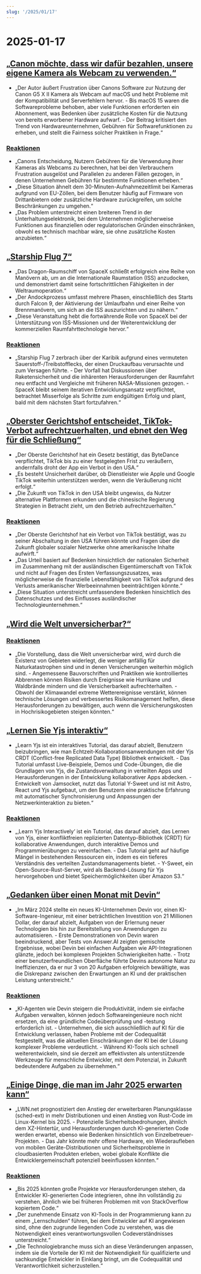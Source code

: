 ```yaml
---
slug: '/2025/01/17'
---
```


# 2025-01-17

## [„Canon möchte, dass wir dafür bezahlen, unsere eigene Kamera als Webcam zu verwenden.“](https://romanzipp.com/blog/no-you-cant-use-your-6299-canon-camera-as-a-webcam)

- „Der Autor äußert Frustration über Canons Software zur Nutzung der Canon G5 X II Kamera als Webcam auf macOS und hebt Probleme mit der Kompatibilität und Serverfehlern hervor. - Bis macOS 15 waren die Softwareprobleme behoben, aber viele Funktionen erforderten ein Abonnement, was Bedenken über zusätzliche Kosten für die Nutzung von bereits erworbener Hardware aufwarf. - Der Beitrag kritisiert den Trend von Hardwareunternehmen, Gebühren für Softwarefunktionen zu erheben, und stellt die Fairness solcher Praktiken in Frage.“

### [Reaktionen](https://news.ycombinator.com/item?id=42735393)

- „Canons Entscheidung, Nutzern Gebühren für die Verwendung ihrer Kameras als Webcams zu berechnen, hat bei den Verbrauchern Frustration ausgelöst und Parallelen zu anderen Fällen gezogen, in denen Unternehmen Gebühren für bestimmte Funktionen erheben.“
- „Diese Situation ähnelt dem 30-Minuten-Aufnahmezeitlimit bei Kameras aufgrund von EU-Zöllen, bei dem Benutzer häufig auf Firmware von Drittanbietern oder zusätzliche Hardware zurückgreifen, um solche Beschränkungen zu umgehen.“
- „Das Problem unterstreicht einen breiteren Trend in der Unterhaltungselektronik, bei dem Unternehmen möglicherweise Funktionen aus finanziellen oder regulatorischen Gründen einschränken, obwohl es technisch machbar wäre, sie ohne zusätzliche Kosten anzubieten.“

## [„Starship Flug 7“](https://www.spacex.com/launches/mission/?missionId=starship-flight-7?submit)

- „Das Dragon-Raumschiff von SpaceX schließt erfolgreich eine Reihe von Manövern ab, um an die Internationale Raumstation (ISS) anzudocken, und demonstriert damit seine fortschrittlichen Fähigkeiten in der Weltraumoperation.“
- „Der Andockprozess umfasst mehrere Phasen, einschließlich des Starts durch Falcon 9, der Aktivierung der Umlaufbahn und einer Reihe von Brennmanövern, um sich an die ISS auszurichten und zu nähern.“
- „Diese Veranstaltung hebt die fortwährende Rolle von SpaceX bei der Unterstützung von ISS-Missionen und der Weiterentwicklung der kommerziellen Raumfahrttechnologie hervor.“

### [Reaktionen](https://news.ycombinator.com/item?id=42731091)

- „Starship Flug 7 zerbrach über der Karibik aufgrund eines vermuteten Sauerstoff-/Treibstofflecks, der einen Druckaufbau verursachte und zum Versagen führte. - Der Vorfall hat Diskussionen über Raketensicherheit und die inhärenten Herausforderungen der Raumfahrt neu entfacht und Vergleiche mit früheren NASA-Missionen gezogen. - SpaceX bleibt seinem iterativen Entwicklungsansatz verpflichtet, betrachtet Misserfolge als Schritte zum endgültigen Erfolg und plant, bald mit dem nächsten Start fortzufahren.“

## [„Oberster Gerichtshof entscheidet, TikTok-Verbot aufrechtzuerhalten, und ebnet den Weg für die Schließung“](https://www.cnbc.com/2025/01/17/supreme-court-rules-to-uphold-tiktok-ban.html)

- „Der Oberste Gerichtshof hat ein Gesetz bestätigt, das ByteDance verpflichtet, TikTok bis zu einer festgelegten Frist zu veräußern, andernfalls droht der App ein Verbot in den USA.“
- „Es besteht Unsicherheit darüber, ob Dienstleister wie Apple und Google TikTok weiterhin unterstützen werden, wenn die Veräußerung nicht erfolgt.“
- „Die Zukunft von TikTok in den USA bleibt ungewiss, da Nutzer alternative Plattformen erkunden und die chinesische Regierung Strategien in Betracht zieht, um den Betrieb aufrechtzuerhalten.“

### [Reaktionen](https://news.ycombinator.com/item?id=42738464)

- „Der Oberste Gerichtshof hat ein Verbot von TikTok bestätigt, was zu seiner Abschaltung in den USA führen könnte und Fragen über die Zukunft globaler sozialer Netzwerke ohne amerikanische Inhalte aufwirft.“
- „Das Urteil basiert auf Bedenken hinsichtlich der nationalen Sicherheit im Zusammenhang mit der ausländischen Eigentümerschaft von TikTok und nicht auf Fragen des Ersten Verfassungszusatzes, was möglicherweise die finanzielle Lebensfähigkeit von TikTok aufgrund des Verlusts amerikanischer Werbeeinnahmen beeinträchtigen könnte.“
- „Diese Situation unterstreicht umfassendere Bedenken hinsichtlich des Datenschutzes und des Einflusses ausländischer Technologieunternehmen.“

## [„Wird die Welt unversicherbar?“](https://charleshughsmith.substack.com/p/is-the-world-becoming-uninsurable)

### [Reaktionen](https://news.ycombinator.com/item?id=42732728)

- „Die Vorstellung, dass die Welt unversicherbar wird, wird durch die Existenz von Gebieten widerlegt, die weniger anfällig für Naturkatastrophen sind und in denen Versicherungen weiterhin möglich sind. - Angemessene Bauvorschriften und Praktiken wie kontrolliertes Abbrennen können Risiken durch Ereignisse wie Hurrikane und Waldbrände mindern und die Versicherbarkeit aufrechterhalten. - Obwohl der Klimawandel extreme Wetterereignisse verstärkt, können technische Lösungen und verbessertes Risikomanagement helfen, diese Herausforderungen zu bewältigen, auch wenn die Versicherungskosten in Hochrisikogebieten steigen könnten.“

## [„Lernen Sie Yjs interaktiv“](https://learn.yjs.dev/)

- „Learn Yjs ist ein interaktives Tutorial, das darauf abzielt, Benutzern beizubringen, wie man Echtzeit-Kollaborationsanwendungen mit der Yjs CRDT (Conflict-free Replicated Data Type) Bibliothek entwickelt. - Das Tutorial umfasst Live-Beispiele, Demos und Code-Übungen, die die Grundlagen von Yjs, die Zustandsverwaltung in verteilten Apps und Herausforderungen in der Entwicklung kollaborativer Apps abdecken. - Entwickelt von Jamsocket, nutzt das Tutorial Y-Sweet und ist mit Astro, React und Yjs aufgebaut, um den Benutzern eine praktische Erfahrung mit automatischer Synchronisierung und Anpassungen der Netzwerkinteraktion zu bieten.“

### [Reaktionen](https://news.ycombinator.com/item?id=42731582)

- „‚Learn Yjs Interactively‘ ist ein Tutorial, das darauf abzielt, das Lernen von Yjs, einer konfliktfreien replizierten Datentyp-Bibliothek (CRDT) für kollaborative Anwendungen, durch interaktive Demos und Programmierübungen zu vereinfachen. - Das Tutorial geht auf häufige Mängel in bestehenden Ressourcen ein, indem es ein tieferes Verständnis des verteilten Zustandsmanagements bietet. - Y-Sweet, ein Open-Source-Rust-Server, wird als Backend-Lösung für Yjs hervorgehoben und bietet Speichermöglichkeiten über Amazon S3.“

## [„Gedanken über einen Monat mit Devin“](https://www.answer.ai/posts/2025-01-08-devin.html)

- „Im März 2024 stellte ein neues KI-Unternehmen Devin vor, einen KI-Software-Ingenieur, mit einer beträchtlichen Investition von 21 Millionen Dollar, der darauf abzielt, Aufgaben von der Erlernung neuer Technologien bis hin zur Bereitstellung von Anwendungen zu automatisieren. - Erste Demonstrationen von Devin waren beeindruckend, aber Tests von Answer.AI zeigten gemischte Ergebnisse, wobei Devin bei einfachen Aufgaben wie API-Integrationen glänzte, jedoch bei komplexen Projekten Schwierigkeiten hatte. - Trotz einer benutzerfreundlichen Oberfläche führte Devins autonome Natur zu Ineffizienzen, da er nur 3 von 20 Aufgaben erfolgreich bewältigte, was die Diskrepanz zwischen den Erwartungen an KI und der praktischen Leistung unterstreicht.“

### [Reaktionen](https://news.ycombinator.com/item?id=42734681)

- „KI-Agenten wie Devin steigern die Produktivität, indem sie einfache Aufgaben verwalten, können jedoch Softwareingenieure noch nicht ersetzen, da eine gründliche Codeüberprüfung und -testung erforderlich ist. - Unternehmen, die sich ausschließlich auf KI für die Entwicklung verlassen, haben Probleme mit der Codequalität festgestellt, was die aktuellen Einschränkungen der KI bei der Lösung komplexer Probleme verdeutlicht. - Während KI-Tools sich schnell weiterentwickeln, sind sie derzeit am effektivsten als unterstützende Werkzeuge für menschliche Entwickler, mit dem Potenzial, in Zukunft bedeutendere Aufgaben zu übernehmen.“

## [„Einige Dinge, die man im Jahr 2025 erwarten kann“](https://lwn.net/Articles/1003780/)

- „LWN.net prognostiziert den Anstieg der erweiterbaren Planungsklasse (sched-ext) in mehr Distributionen und einen Anstieg von Rust-Code im Linux-Kernel bis 2025. - Potenzielle Sicherheitsbedrohungen, ähnlich dem XZ-Hintertür, und Herausforderungen durch KI-generierten Code werden erwartet, ebenso wie Bedenken hinsichtlich von Einzelbetreuer-Projekten. - Das Jahr könnte mehr offene Hardware, ein Wiederaufleben von mobilen Geräte-Distributionen und Sicherheitsprobleme in cloudbasierten Produkten erleben, wobei globale Konflikte die Entwicklergemeinschaft potenziell beeinflussen könnten.“

### [Reaktionen](https://news.ycombinator.com/item?id=42731962)

- „Bis 2025 könnten große Projekte vor Herausforderungen stehen, da Entwickler KI-generierten Code integrieren, ohne ihn vollständig zu verstehen, ähnlich wie bei früheren Problemen mit von StackOverflow kopiertem Code.“
- „Der zunehmende Einsatz von KI-Tools in der Programmierung kann zu einem „Lernschulden“ führen, bei dem Entwickler auf KI angewiesen sind, ohne den zugrunde liegenden Code zu verstehen, was die Notwendigkeit eines verantwortungsvollen Codeverständnisses unterstreicht.“
- „Die Technologiebranche muss sich an diese Veränderungen anpassen, indem sie die Vorteile der KI mit der Notwendigkeit für qualifizierte und sachkundige Entwickler in Einklang bringt, um die Codequalität und Verantwortlichkeit sicherzustellen.“

<head>
  <meta property="og:title" content="„Canon möchte, dass wir dafür bezahlen, unsere eigene Kamera als Webcam zu verwenden.“" />
  <meta property="og:type" content="website" />
  <meta property="og:image" content="https://og.cho.sh/api/og/?title=%E2%80%9ECanon%20m%C3%B6chte%2C%20dass%20wir%20daf%C3%BCr%20bezahlen%2C%20unsere%20eigene%20Kamera%20als%20Webcam%20zu%20verwenden.%E2%80%9C&subheading=Freitag%2C%2017.%20Januar%202025%3A%20Hacker%20News%20Zusammenfassung" />
</head>
